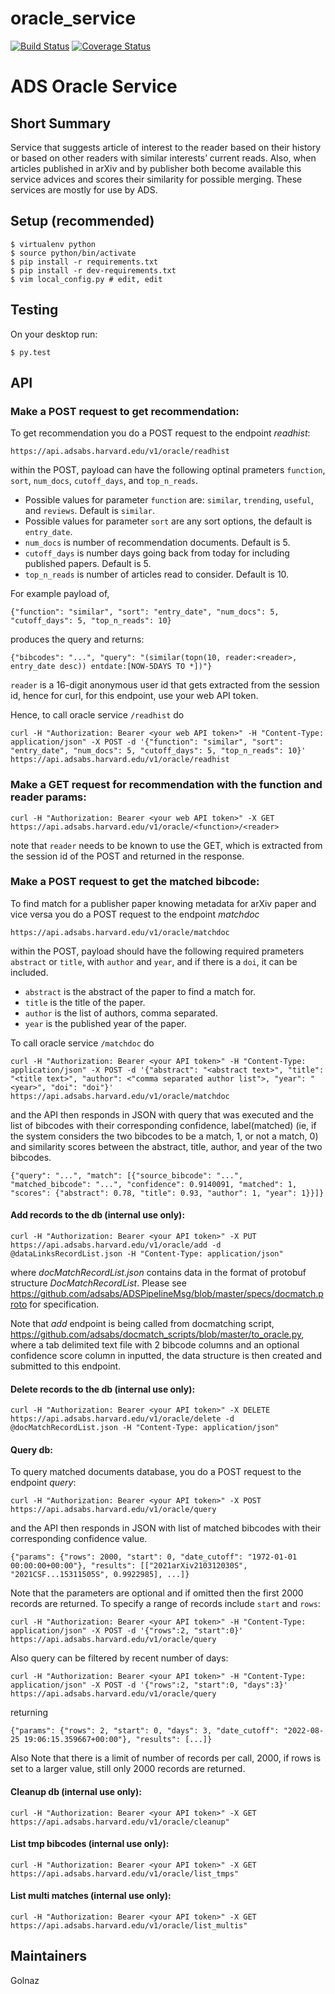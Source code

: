# oracle_service

[![Build Status](https://travis-ci.org/adsabs/oracle_service.svg)](https://travis-ci.org/adsabs/oracle_service)
[![Coverage Status](https://coveralls.io/repos/adsabs/oracle_service/badge.svg)](https://coveralls.io/r/adsabs/oracle_service?branch=master)


# ADS Oracle Service

## Short Summary

Service that suggests article of interest to the reader based on their history or based on other readers with similar interests’ current reads. Also, when articles published in arXiv and by publisher both become available this service advices and scores their similarity for possible merging. These services are mostly for use by ADS.


## Setup (recommended)

    $ virtualenv python
    $ source python/bin/activate
    $ pip install -r requirements.txt
    $ pip install -r dev-requirements.txt
    $ vim local_config.py # edit, edit

    
## Testing

On your desktop run:

    $ py.test
    

## API


### Make a POST request to get recommendation:

To get recommendation you do a POST request to the endpoint *readhist*:

    https://api.adsabs.harvard.edu/v1/oracle/readhist

within the POST, payload can have the following optinal prameters `function`, `sort`, `num_docs`, `cutoff_days`, and `top_n_reads`.
* Possible values for parameter `function` are: `similar`, `trending`, `useful`, and `reviews`. Default is `similar`.
* Possible values for parameter `sort` are any sort options, the default is `entry_date`.
* `num_docs` is number of recommendation documents. Default is 5.
* `cutoff_days` is number days going back from today for including published papers. Default is 5.
* `top_n_reads` is number of articles read to consider. Default is 10.

For example payload of, 
 
    {"function": "similar", "sort": "entry_date", "num_docs": 5, "cutoff_days": 5, "top_n_reads": 10}

produces the query and returns:

    {"bibcodes": "...", "query": "(similar(topn(10, reader:<reader>, entry_date desc)) entdate:[NOW-5DAYS TO *])"}

`reader` is a 16-digit anonymous user id that gets extracted from the session id, hence for curl, for this endpoint, use your web API token.

Hence, to call oracle service `/readhist` do

    curl -H "Authorization: Bearer <your web API token>" -H "Content-Type: application/json" -X POST -d '{"function": "similar", "sort": "entry_date", "num_docs": 5, "cutoff_days": 5, "top_n_reads": 10}' https://api.adsabs.harvard.edu/v1/oracle/readhist


### Make a GET request for recommendation with the function and reader params:

    curl -H "Authorization: Bearer <your web API token>" -X GET https://api.adsabs.harvard.edu/v1/oracle/<function>/<reader>

note that `reader` needs to be known to use the GET, which is extracted from the session id of the POST and returned in the response.


### Make a POST request to get the matched bibcode:

To find match for a publisher paper knowing metadata for arXiv paper and vice versa you do a POST request to the endpoint *matchdoc*

    https://api.adsabs.harvard.edu/v1/oracle/matchdoc

within the POST, payload should have the following required prameters `abstract` or `title`, with `author` and `year`, and if there is a `doi`, it can be included.
* `abstract` is the abstract of the paper to find a match for.
* `title` is the title of the paper.
* `author` is the list of authors, comma separated.
* `year` is the published year of the paper.

To call oracle service `/matchdoc` do

    curl -H "Authorization: Bearer <your API token>" -H "Content-Type: application/json" -X POST -d '{"abstract": "<abstract text>", "title": "<title text>", "author": <"comma separated author list">, "year": "<year>", "doi": "doi"}' https://api.adsabs.harvard.edu/v1/oracle/matchdoc

and the API then responds in JSON with query that was executed and the list of bibcodes with their corresponding confidence, label(matched) (ie, if the system considers the two bibcodes to be a match, 1, or not a match, 0) and similarity scores between the abstract, title, author, and year of the two bibcodes.

    {"query": "...", "match": [{"source_bibcode": "...", "matched_bibcode": "...", "confidence": 0.9140091, "matched": 1, "scores": {"abstract": 0.78, "title": 0.93, "author": 1, "year": 1}}]}


#### Add records to the db (internal use only):

    curl -H "Authorization: Bearer <your API token>" -X PUT https://api.adsabs.harvard.edu/v1/oracle/add -d @dataLinksRecordList.json -H "Content-Type: application/json"

where *docMatchRecordList.json* contains data in the format of protobuf structure *DocMatchRecordList*. Please see https://github.com/adsabs/ADSPipelineMsg/blob/master/specs/docmatch.proto for specification. 

Note that *add* endpoint is being called from docmatching script, https://github.com/adsabs/docmatch_scripts/blob/master/to_oracle.py, where a tab delimited text file with 2 bibcode columns and an optional confidence score column in inputted, the data structure is then created and submitted to this endpoint.


#### Delete records to the db (internal use only):

    curl -H "Authorization: Bearer <your API token>" -X DELETE https://api.adsabs.harvard.edu/v1/oracle/delete -d @docMatchRecordList.json -H "Content-Type: application/json"


#### Query db:

To query matched documents database, you do a POST request to the endpoint *query*:

    curl -H "Authorization: Bearer <your API token>" -X POST https://api.adsabs.harvard.edu/v1/oracle/query
    
and the API then responds in JSON with list of matched bibcodes with their corresponding confidence value.

    {"params": {"rows": 2000, "start": 0, "date_cutoff": "1972-01-01 00:00:00+00:00"}, "results": [["2021arXiv210312030S", "2021CSF...15311505S", 0.9922985], ...]}

Note that the parameters are optional and if omitted then the first 2000 records are returned. To specify a range of records include `start` and `rows`:

    curl -H "Authorization: Bearer <your API token>" -H "Content-Type: application/json" -X POST -d '{"rows":2, "start":0}' https://api.adsabs.harvard.edu/v1/oracle/query

Also query can be filtered by recent number of days: 

    curl -H "Authorization: Bearer <your API token>" -H "Content-Type: application/json" -X POST -d '{"rows":2, "start":0, "days":3}' https://api.adsabs.harvard.edu/v1/oracle/query

returning 

    {"params": {"rows": 2, "start": 0, "days": 3, "date_cutoff": "2022-08-25 19:06:15.359667+00:00"}, "results": [...]}

Also Note that there is a limit of number of records per call, 2000, if rows is set to a larger value, still only 2000 records are returned.


#### Cleanup db  (internal use only):

    curl -H "Authorization: Bearer <your API token>" -X GET https://api.adsabs.harvard.edu/v1/oracle/cleanup"


#### List tmp bibcodes (internal use only):

    curl -H "Authorization: Bearer <your API token>" -X GET https://api.adsabs.harvard.edu/v1/oracle/list_tmps"


#### List multi matches (internal use only):

    curl -H "Authorization: Bearer <your API token>" -X GET https://api.adsabs.harvard.edu/v1/oracle/list_multis"


## Maintainers

Golnaz
